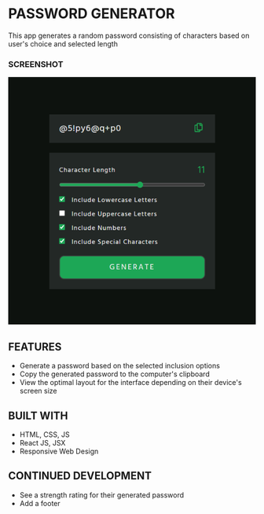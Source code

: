 # PASSWORD GENERATOR

This app generates a random password consisting of characters based on user's choice and selected length

### SCREENSHOT

![Screenshot](./Screenshot.png)

## FEATURES

- Generate a password based on the selected inclusion options
- Copy the generated password to the computer's clipboard
- View the optimal layout for the interface depending on their device's screen size

## BUILT WITH

- HTML, CSS, JS
- React JS, JSX
- Responsive Web Design

## CONTINUED DEVELOPMENT

- See a strength rating for their generated password
- Add a footer